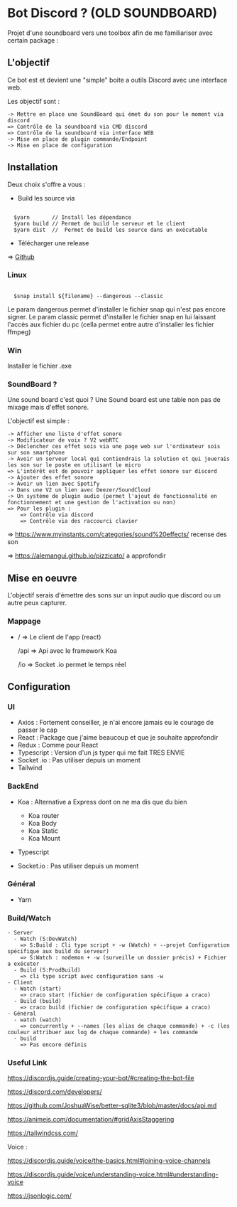 # Bot Discord ? (OLD SOUNDBOARD)

Projet d'une soundboard vers une toolbox afin de me familiariser avec certain package :

## L'objectif

Ce bot est et devient une "simple" boite a outils Discord avec une interface web.

Les objectif sont :

    -> Mettre en place une SoundBoard qui émet du son pour le moment via discord
    => Contrôle de la soundboard via CMD discord
    => Contrôle de la soundboard via interface WEB
    -> Mise en place de plugin commande/Endpoint
    -> Mise en place de configuration

## Installation

Deux choix s'offre a vous :

- Build les source via

```shell

  $yarn       // Install les dépendance
  $yarn build // Permet de build le serveur et le client
  $yarn dist  //  Permet de build les source dans un exécutable

```

- Télécharger une release

=> [Github](https://github.com/batleforc/UnlabeledProject/releases)
### Linux

```shell

  $snap install ${filename} --dangerous --classic

```

Le param dangerous permet d'installer le fichier snap qui n'est pas encore signer.
Le param classic permet d'installer le fichier snap en lui laissant l'accès aux fichier du pc (cella permet entre autre d'installer les fichier ffmpeg)

### Win

Installer le fichier .exe

### SoundBoard ?

Une sound board c'est quoi ? Une Sound board est une table non pas de mixage mais d'effet sonore.

L'objectif est simple :

    -> Afficher une liste d'effet sonore
    -> Modificateur de voix ? V2 webRTC
    -> Déclencher ces effet sois via une page web sur l'ordinateur sois sur son smartphone
    -> Avoir un serveur local qui contiendrais la solution et qui jouerais les son sur le poste en utilisant le micro
    => L'intérêt est de pouvoir appliquer les effet sonore sur discord
    -> Ajouter des effet sonore
    -> Avoir un lien avec Spotify
    -> Dans une V2 un lien avec Deezer/SoundCloud
    -> Un système de plugin audio (permet l'ajout de fonctionnalité en fonctionnement et une gestion de l'activation ou non)
    => Pour les plugin :
        => Contrôle via discord
        => Contrôle via des raccourci clavier

=> <https://www.myinstants.com/categories/sound%20effects/> recense des son

=> <https://alemangui.github.io/pizzicato/> a approfondir

## Mise en oeuvre

L'objectif serais d'émettre des sons sur un input audio que discord ou un autre peux capturer.

### Mappage

- / => Le client de l'app (react)

    /api => Api avec le framework Koa

    /io => Socket .io permet le temps réel

## Configuration

### UI

- Axios : Fortement conseiller, je n'ai encore jamais eu le courage de passer le cap
- React : Package que j'aime beaucoup et que je souhaite approfondir
- Redux : Comme pour React
- Typescript : Version d'un js typer qui me fait TRES ENVIE
- Socket .io : Pas utiliser depuis un moment
- Tailwind

### BackEnd

- Koa : Alternative a Express dont on ne ma dis que du bien

  - Koa router
  - Koa Body
  - Koa Static
  - Koa Mount

- Typescript
- Socket.io : Pas utiliser depuis un moment

### Général

- Yarn

### Build/Watch

    - Server
      - Watch (S:DevWatch)
        => S:Build : Cli type script + -w (Watch) + --projet Configuration spécifique aux build du serveur)
        => S:Watch : nodemon + -w (surveille un dossier précis) + Fichier a exécuter
      - Build (S:ProdBuild)
        => cli type script avec configuration sans -w
    - Client
      - Watch (start)
        => craco start (fichier de configuration spécifique a craco)
      - Build (build)
        => craco build (fichier de configuration spécifique a craco)
    - Général
      - watch (watch)
        => concurrently + --names (les alias de chaque commande) + -c (les couleur attribuer aux log de chaque commande) + les commande
      - build
        => Pas encore définis

### Useful Link

  https://discordjs.guide/creating-your-bot/#creating-the-bot-file

  https://discord.com/developers/

  https://github.com/JoshuaWise/better-sqlite3/blob/master/docs/api.md

  https://animejs.com/documentation/#gridAxisStaggering

  https://tailwindcss.com/

  Voice :

  https://discordjs.guide/voice/the-basics.html#joining-voice-channels

  https://discordjs.guide/voice/understanding-voice.html#understanding-voice

  https://jsonlogic.com/
